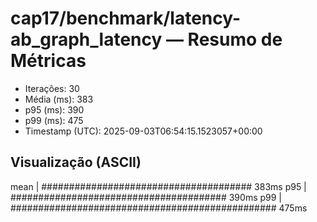 # cap17/benchmark/latency-ab_graph_latency — Resumo de Métricas

- Iterações: 30
- Média (ms): 383
- p95 (ms): 390
- p99 (ms): 475
- Timestamp (UTC): 2025-09-03T06:54:15.1523057+00:00

## Visualização (ASCII)

mean     | ###################################### 383ms
p95      | ####################################### 390ms
p99      | ################################################ 475ms
